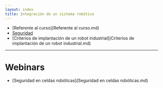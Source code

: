 ```yaml
---
layout: index
title: Integración de un sistema robótico
---
```


* [Referente al curso](Referente al curso.md)
* [Seguridad](Seguridad.md)
* [Criterios de implantación de un robot industrial](Criterios de implantación de un robot industrial.md)

___________________________________________________________

# Webinars

* [Seguridad en celdas robóticas](Seguridad en celdas robóticas.md)
